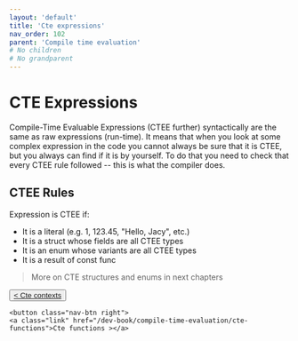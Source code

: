 ```yaml
---
layout: 'default'
title: 'Cte expressions'
nav_order: 102
parent: 'Compile time evaluation'
# No children
# No grandparent
---
```


# CTE Expressions

Compile-Time Evaluable Expressions (CTEE further) syntactically are the same as raw expressions (run-time). It means
that when you look at some complex expression in the code you cannot always be sure that it is CTEE, but you always can
find if it is by yourself. To do that you need to check that every CTEE rule followed -- this is what the compiler does.

## CTEE Rules

Expression is CTEE if:

* It is a literal (e.g. <span class="inline-code highlight-jc hljs"><span class="hljs-number">1</span></span>, <span class="inline-code highlight-jc hljs"><span class="hljs-number">123.45</span></span>, <span class="inline-code highlight-jc hljs"><span class="hljs-string">&quot;Hello, Jacy&quot;</span></span>, etc.)
* It is a struct whose fields are all CTEE types
* It is an enum whose variants are all CTEE types
* It is a result of <span class="inline-code highlight-jc hljs"><span class="hljs-keyword">const</span> <span class="hljs-keyword">func</span></span>

> More on CTE structures and enums in next chapters
<div class="nav-btn-block">
    <button class="nav-btn left">
    <a class="link" href="/dev-book/compile-time-evaluation/cte-contexts">< Cte contexts</a>
</button>

    <button class="nav-btn right">
    <a class="link" href="/dev-book/compile-time-evaluation/cte-functions">Cte functions ></a>
</button>

</div>
